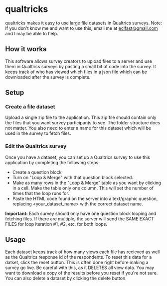 # qualtricks
qualtricks makes it easy to use large file datasets in Qualtrics surveys. Note: If you don't know me and want to use this, email me at eclfast@gmail.com and I may be able to help.
## How it works
This software allows survey creators to upload files to a server and use them in Qualtrics surveys by pasting a small bit of code into the survey. It keeps track of who has viewed which files in a json file which can be downloaded after the survey is complete.
## Setup
### Create a file dataset
Upload a single zip file to the application. This zip file should contain only the files that you want survey participants to see. The folder structure does not matter. You also need to enter a name for this dataset which will be used in the survey to fetch files.
### Edit the Qualtrics survey
Once you have a dataset, you can set up a Qualtrics survey to use this application by completing the following steps:
- Create a question block
- Turn on "Loop & Merge" with that question block selected.
- Make as many rows in the "Loop & Merge" table as you want by clicking in a cell. Make the table only one column. This will set the number of times that the loop runs for.
- Paste the HTML code found on the server into a text/graphic question, replacing <your_dataset_name> with the correct dataset name.
  
**Important:** Each survey should only have one question block looping and fetching files. If there are multiple, the server will send the SAME EXACT FILES for loop iteration #1, #2, etc. for both loops.
## Usage
Each dataset keeps track of how many views each file has recieved as well as the Qualtrics response id of the respondents. To reset this data for a datset, click the reset button. This is often done right before making a survey go live. Be careful with this, as it DELETES all view data. You may want to download a copy of the results before you reset if you're not sure. You can also delete a dataset by clicking the delete button.
